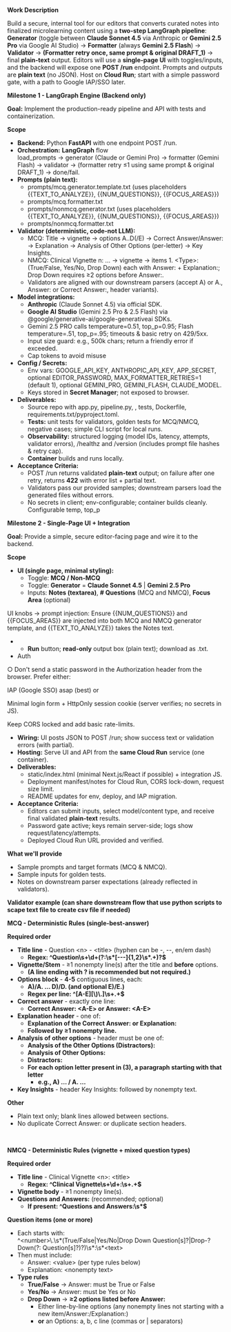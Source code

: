 **Work Description**

Build a secure, internal tool for our editors that converts curated notes into finalized microlearning content using a **two-step LangGraph pipeline**: **Generator** (toggle between **Claude Sonnet 4.5** via Anthropic or **Gemini 2.5 Pro** via Google AI Studio) → **Formatter** (always **Gemini 2.5 Flash**) → **Validator** → **(Formatter retry once, same prompt & original DRAFT_1)** → final **plain-text** output. Editors will use a **single-page UI** with toggles/inputs, and the backend will expose one **POST /run** endpoint. Prompts and outputs are **plain text** (no JSON). Host on **Cloud Run**; start with a simple password gate, with a path to Google IAP/SSO later.

**Milestone 1 - LangGraph Engine (Backend only)**

**Goal:** Implement the production-ready pipeline and API with tests and containerization.

**Scope**

- **Backend:** Python **FastAPI** with one endpoint POST /run.
- **Orchestration:** **LangGraph** flow  
    load_prompts → generator (Claude or Gemini Pro) → formatter (Gemini Flash) → validator → (formatter retry ≤1 using same prompt & original DRAFT_1) → done/fail.
- **Prompts (plain text):**
  - prompts/mcq.generator.template.txt (uses placeholders {{TEXT_TO_ANALYZE}}, {{NUM_QUESTIONS}}, {{FOCUS_AREAS}})
  - prompts/mcq.formatter.txt
  - prompts/nonmcq.generator.txt (uses placeholders {{TEXT_TO_ANALYZE}}, {{NUM_QUESTIONS}}, {{FOCUS_AREAS}})
  - prompts/nonmcq.formatter.txt
- **Validator (deterministic, code-not LLM):**
  - MCQ: Title → vignette → options A..D(/E) → Correct Answer/Answer: → Explanation → Analysis of Other Options (per-letter) → Key Insights.
  - NMCQ: Clinical Vignette n: … → vignette → items 1. &lt;Type&gt;: (True/False, Yes/No, Drop Down) each with Answer: + Explanation:; Drop Down requires ≥2 options before Answer:.
  - Validators are aligned with our downstream parsers (accept A) or A., Answer: or Correct Answer:, header variants).
- **Model integrations:**
  - **Anthropic** (Claude Sonnet 4.5) via official SDK.
  - **Google AI Studio** (Gemini 2.5 Pro & 2.5 Flash) via @google/generative-ai/google-generativeai SDKs.
  - Gemini 2.5 PRO calls temperature=0.51, top_p=0.95; Flash temperature=.51, top_p=.95; timeouts & basic retry on 429/5xx.
  - Input size guard: e.g., 500k chars; return a friendly error if exceeded.
  - Cap tokens to avoid misuse
- **Config / Secrets:**
  - Env vars: GOOGLE_API_KEY, ANTHROPIC_API_KEY, APP_SECRET, optional EDITOR_PASSWORD, MAX_FORMATTER_RETRIES=1 (default 1), optional GEMINI_PRO, GEMINI_FLASH, CLAUDE_MODEL.
  - Keys stored in **Secret Manager**; not exposed to browser.
- **Deliverables:**
  - Source repo with app.py, pipeline.py, , tests, Dockerfile, requirements.txt/pyproject.toml.
  - **Tests:** unit tests for validators, golden tests for MCQ/NMCQ, negative cases; simple CLI script for local runs.
  - **Observability:** structured logging (model IDs, latency, attempts, validator errors), /healthz and /version (includes prompt file hashes & retry cap).
  - **Container** builds and runs locally.
- **Acceptance Criteria:**
  - POST /run returns validated **plain-text** output; on failure after one retry, returns **422** with error list + partial text.
  - Validators pass our provided samples; downstream parsers load the generated files without errors.
  - No secrets in client; env-configurable; container builds cleanly. Configurable temp, top_p

**Milestone 2 - Single-Page UI + Integration**

**Goal:** Provide a simple, secure editor-facing page and wire it to the backend.

**Scope**

- **UI (single page, minimal styling):**
  - Toggle: **MCQ / Non-MCQ**
  - Toggle: **Generator** = **Claude Sonnet 4.5** | **Gemini 2.5 Pro**
  - Inputs: **Notes (textarea)**, **\# Questions** (MCQ and NMCQ), **Focus Area** (optional)

UI knobs → prompt injection: Ensure {{NUM_QUESTIONS}} and {{FOCUS_AREAS}} are injected into both MCQ and NMCQ generator template, and {{TEXT_TO_ANALYZE}} takes the Notes text.

- - **Run** button; **read-only** output box (plain text); download as .txt.
- Auth

○ Don't send a static password in the Authorization header from the browser. Prefer either:

IAP (Google SSO) asap (best) or

Minimal login form + HttpOnly session cookie (server verifies; no secrets in JS).

Keep CORS locked and add basic rate-limits.

- **Wiring:** UI posts JSON to POST /run; show success text or validation errors (with partial).
- **Hosting:** Serve UI and API from the **same Cloud Run** service (one container).
- **Deliverables:**
  - static/index.html (minimal Next.js/React if possible) + integration JS.
  - Deployment manifest/notes for Cloud Run, CORS lock-down, request size limit.
  - README updates for env, deploy, and IAP migration.
- **Acceptance Criteria:**
  - Editors can submit inputs, select model/content type, and receive final validated **plain-text** results.
  - Password gate active; keys remain server-side; logs show request/latency/attempts.
  - Deployed Cloud Run URL provided and verified.

**What we'll provide**

- Sample prompts and target formats (MCQ & NMCQ).
- Sample inputs for golden tests.
- Notes on downstream parser expectations (already reflected in validators).

**Validator example (can share downstream flow that use python scripts to scape text file to create csv file if needed)**

**MCQ - Deterministic Rules (single-best-answer)**

**Required order**

- **Title line** - Question &lt;n&gt; - &lt;title&gt; (hyphen can be -, --, en/em dash)
  - **Regex: ^Question\\s+\\d+(?:\\s\*\[---\]{1,2}\\s\*.+)?\$**
- **Vignette/Stem** - ≥1 nonempty line(s) after the title and **before** options.
  - **(A line ending with ? is recommended but not required.)**
- **Options block** - **4-5** contiguous lines, each:
  - **A)/A. … D)/D. (and optional E)/E.)**
  - **Regex per line: ^\[A-E\]\[\\)\\.\]\\s+.+\$**
- **Correct answer** - exactly one line:
  - **Correct Answer: &lt;A-E&gt; or Answer: &lt;A-E&gt;**
- **Explanation header** - one of:
  - **Explanation of the Correct Answer: or Explanation:**
  - **Followed by ≥1 nonempty line.**
- **Analysis of other options** - header must be one of:
  - **Analysis of the Other Options (Distractors):**
  - **Analysis of Other Options:**
  - **Distractors:**
  - **For each option letter present in (3), a paragraph starting with that letter**
    - **e.g., A) … / A. …**
- **Key Insights** - header Key Insights: followed by nonempty text.

**Other**

- Plain text only; blank lines allowed between sections.
- No duplicate Correct Answer: or duplicate section headers.

&nbsp;

**NMCQ - Deterministic Rules (vignette + mixed question types)**

**Required order**

- **Title line** - Clinical Vignette &lt;n&gt;: &lt;title&gt;
  - **Regex: ^Clinical Vignette\\s+\\d+:\\s+.+\$**
- **Vignette body** - ≥1 nonempty line(s).
- **Questions and Answers:** (recommended; optional)
  - **If present: ^Questions and Answers:\\s\*\$**

**Question items (one or more)**

- Each starts with:  
    ^&lt;number&gt;\\.\\s\*(True/False|Yes/No|Drop Down Question\[s\]?|Drop-?Down(?: Question\[s\]?)?)\\s\*:\\s\*&lt;text&gt;
- Then must include:
  - Answer: &lt;value&gt; (per type rules below)
  - Explanation: &lt;nonempty text&gt;
- **Type rules**
  - **True/False** → Answer: must be True or False
  - **Yes/No** → Answer: must be Yes or No
  - **Drop Down** → **≥2 options listed before Answer:**
    - Either line-by-line options (any nonempty lines not starting with a new item/Answer:/Explanation:)
    - **or** an Options: a, b, c line (commas or | separators)

&nbsp;

&nbsp;